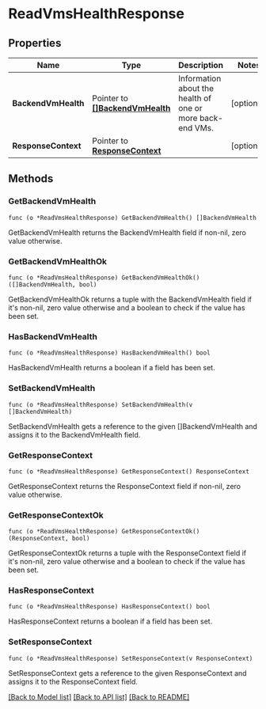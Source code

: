 # ReadVmsHealthResponse

## Properties

Name | Type | Description | Notes
------------ | ------------- | ------------- | -------------
**BackendVmHealth** | Pointer to [**[]BackendVmHealth**](BackendVmHealth.md) | Information about the health of one or more back-end VMs. | [optional] 
**ResponseContext** | Pointer to [**ResponseContext**](ResponseContext.md) |  | [optional] 

## Methods

### GetBackendVmHealth

`func (o *ReadVmsHealthResponse) GetBackendVmHealth() []BackendVmHealth`

GetBackendVmHealth returns the BackendVmHealth field if non-nil, zero value otherwise.

### GetBackendVmHealthOk

`func (o *ReadVmsHealthResponse) GetBackendVmHealthOk() ([]BackendVmHealth, bool)`

GetBackendVmHealthOk returns a tuple with the BackendVmHealth field if it's non-nil, zero value otherwise
and a boolean to check if the value has been set.

### HasBackendVmHealth

`func (o *ReadVmsHealthResponse) HasBackendVmHealth() bool`

HasBackendVmHealth returns a boolean if a field has been set.

### SetBackendVmHealth

`func (o *ReadVmsHealthResponse) SetBackendVmHealth(v []BackendVmHealth)`

SetBackendVmHealth gets a reference to the given []BackendVmHealth and assigns it to the BackendVmHealth field.

### GetResponseContext

`func (o *ReadVmsHealthResponse) GetResponseContext() ResponseContext`

GetResponseContext returns the ResponseContext field if non-nil, zero value otherwise.

### GetResponseContextOk

`func (o *ReadVmsHealthResponse) GetResponseContextOk() (ResponseContext, bool)`

GetResponseContextOk returns a tuple with the ResponseContext field if it's non-nil, zero value otherwise
and a boolean to check if the value has been set.

### HasResponseContext

`func (o *ReadVmsHealthResponse) HasResponseContext() bool`

HasResponseContext returns a boolean if a field has been set.

### SetResponseContext

`func (o *ReadVmsHealthResponse) SetResponseContext(v ResponseContext)`

SetResponseContext gets a reference to the given ResponseContext and assigns it to the ResponseContext field.


[[Back to Model list]](../README.md#documentation-for-models) [[Back to API list]](../README.md#documentation-for-api-endpoints) [[Back to README]](../README.md)


